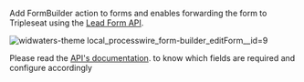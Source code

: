 Add FormBuilder action to forms and enables forwarding the form to Tripleseat using the [Lead Form API](https://support.tripleseat.com/hc/en-us/articles/205161948-Lead-Form-API-endpoint). 

![widwaters-theme local_processwire_form-builder_editForm__id=9](https://user-images.githubusercontent.com/7674567/234763456-c3f8894e-e56f-4196-821a-327464260c4d.png)


Please read the [API's documentation](https://support.tripleseat.com/hc/en-us/articles/205161948-Lead-Form-API-endpoint). to know which fields are required and configure accordingly
